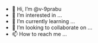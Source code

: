 - 👋 Hi, I’m @v-9prabu
- 👀 I’m interested in ...
- 🌱 I’m currently learning ...
- 💞️ I’m looking to collaborate on ...
- 📫 How to reach me ...

<!---
v-9prabu/v-9prabu is a ✨ special ✨ repository because its `README.md` (this file) appears on your GitHub profile.
You can click the Preview link to take a look at your changes.
--->
